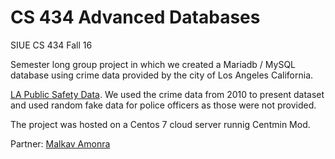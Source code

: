 # CS 434 Advanced Databases
SIUE CS 434 Fall 16

Semester long group project in which we created a Mariadb / MySQL database using crime data provided by the city of Los Angeles California. 

[LA Public Safety Data](https://data.lacity.org/browse?category=A+Safe+City "LA Public Safety Data"). We used the crime data from 2010 to present dataset and used random fake data for police officers as those were not provided.

The project was hosted on a Centos 7 cloud server runnig Centmin Mod. 

Partner: [Malkav Amonra](mailto:malkav.amonra@gmail.com)

